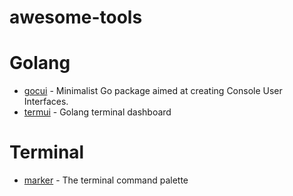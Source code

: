 # awesome-tools

# Golang
* [gocui](https://github.com/jroimartin/gocui) - Minimalist Go package aimed at creating Console User Interfaces.
* [termui](https://github.com/gizak/termui) - Golang terminal dashboard


# Terminal
* [marker](https://github.com/pindexis/marker) - The terminal command palette

